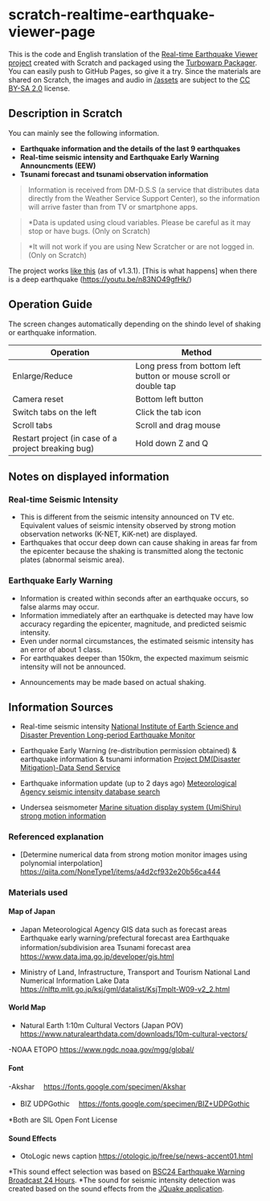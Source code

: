 # scratch-realtime-earthquake-viewer-page

This is the code and English translation of the [Real-time Earthquake Viewer project](https://scratch.mit.edu/projects/636244032) created with Scratch and packaged using the [Turbowarp Packager](https://packager.turbowarp.org/#636244032).
You can easily push to GitHub Pages, so give it a try. Since the materials are shared on Scratch, the images and audio in [/assets](https://github.com/kotoho7/scratch-realtime-earthquake-viewer-page/tree/main/assets) are subject to the [CC BY-SA 2.0](https://creativecommons.org/licenses/by-sa/2.0/deed.ja) license.

## Description in Scratch

You can mainly see the following information.

- **Earthquake information and the details of the last 9 earthquakes**
- **Real-time seismic intensity and Earthquake Early Warning Announcments (EEW)**
- **Tsunami forecast and tsunami observation information**

> Information is received from DM-D.S.S (a service that distributes data directly from the Weather Service Support Center), so the information will arrive faster than from TV or smartphone apps.

> *Data is updated using cloud variables. Please be careful as it may stop or have bugs. (Only on Scratch)

> *It will not work if you are using New Scratcher or are not logged in. (Only on Scratch)

The project works [like this](https://youtu.be/83u_s1SKq1I) (as of v1.3.1). [This is what happens] when there is a deep earthquake (https://youtu.be/n83NO49gfHk/)

## Operation Guide

The screen changes automatically depending on the shindo level of shaking or earthquake information.

|Operation|Method|
|---|---|
|Enlarge/Reduce|Long press from bottom left button or mouse scroll or double tap|
|Camera reset|Bottom left button|
|Switch tabs on the left|Click the tab icon|
|Scroll tabs|Scroll and drag mouse|
|Restart project (in case of a project breaking bug)|Hold down Z and Q|

## Notes on displayed information

### Real-time Seismic Intensity

- This is different from the seismic intensity announced on TV etc. Equivalent values of seismic intensity observed by strong motion observation networks (K-NET, KiK-net) are displayed.
- Earthquakes that occur deep down can cause shaking in areas far from the epicenter because the shaking is transmitted along the tectonic plates (abnormal seismic area).

### Earthquake Early Warning

- Information is created within seconds after an earthquake occurs, so false alarms may occur.
- Information immediately after an earthquake is detected may have low accuracy regarding the epicenter, magnitude, and predicted seismic intensity.
- Even under normal circumstances, the estimated seismic intensity has an error of about 1 class.
- For earthquakes deeper than 150km, the expected maximum seismic intensity will not be announced.
* Announcements may be made based on actual shaking.

## Information Sources

- Real-time seismic intensity
[National Institute of Earth Science and Disaster Prevention Long-period Earthquake Monitor](https://www.lmoni.bosai.go.jp/monitor/)

- Earthquake Early Warning (re-distribution permission obtained) & earthquake information & tsunami information
[Project DM(Disaster Mitigation)-Data Send Service](https://dmdata.jp/docs/telegrams/)
- Earthquake information update (up to 2 days ago)
[Meteorological Agency seismic intensity database search](https://www.data.jma.go.jp/svd/eqdb/data/shindo/)

- Undersea seismometer
[Marine situation display system (UmiShiru) strong motion information](https://www.msil.go.jp/)

### Referenced explanation

- [Determine numerical data from strong motion monitor images using polynomial interpolation]
<https://qiita.com/NoneType1/items/a4d2cf932e20b56ca444>

### Materials used

#### Map of Japan

- Japan Meteorological Agency GIS data such as forecast areas
Earthquake early warning/prefectural forecast area
Earthquake information/subdivision area
Tsunami forecast area
　<https://www.data.jma.go.jp/developer/gis.html>

- Ministry of Land, Infrastructure, Transport and Tourism National Land Numerical Information Lake Data
<https://nlftp.mlit.go.jp/ksj/gml/datalist/KsjTmplt-W09-v2_2.html>

#### World Map

- Natural Earth 1:10m Cultural Vectors (Japan POV)
<https://www.naturalearthdata.com/downloads/10m-cultural-vectors/>

-NOAA ETOPO
<https://www.ngdc.noaa.gov/mgg/global/>

#### Font

-Akshar
　<https://fonts.google.com/specimen/Akshar>
- BIZ UDPGothic
　<https://fonts.google.com/specimen/BIZ+UDPGothic>

*Both are SIL Open Font License

#### Sound Effects

- OtoLogic news caption
<https://otologic.jp/free/se/news-accent01.html>

*This sound effect selection was based on [BSC24 Earthquake Warning Broadcast 24 Hours](https://ch.nicovideo.jp/bousai-share).
*The sound for seismic intensity detection was created based on the sound effects from the [JQuake application](https://jquake.net/).
